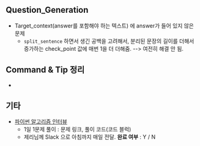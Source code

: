 ## Question_Generation

- Target_context(answer를 포함해야 하는 텍스트) 에 answer가 들어 있지 않은 문제
  - `split_sentence` 하면서 생긴 공백을 고려해서, 분리된 문장의 길이를 더해서 증가하는 check_point 값에 매번 1을 더 더해줌. --> 여전히 해결 안 됨.




## Command & Tip 정리

- 




## 기타

- [파이썬 알고리즘 인터뷰](https://github.com/onlybooks/algorithm-interview)
  - 1일 1문제 풀이 : 문제 링크, 풀이 코드(코드 블럭)
  - 제리님께 Slack 으로 아침까지 매일 전달. **완료 여부** : Y / N

